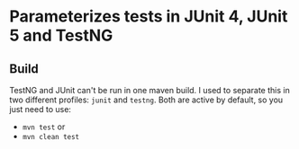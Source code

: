 # Parameterizes tests in JUnit 4, JUnit 5 and TestNG

## Build

TestNG and JUnit can't be run in one maven build. I used to separate this in two different profiles: ``junit`` and ``testng``. Both are active by default, so you just need to use:

- ``mvn test`` or
- ``mvn clean test``